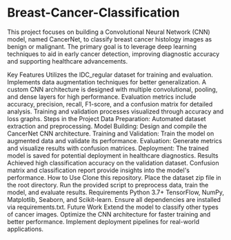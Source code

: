 # Breast-Cancer-Classification
This project focuses on building a Convolutional Neural Network (CNN) model, named CancerNet, to classify breast cancer histology images as benign or malignant. The primary goal is to leverage deep learning techniques to aid in early cancer detection, improving diagnostic accuracy and supporting healthcare advancements.

Key Features
Utilizes the IDC_regular dataset for training and evaluation.
Implements data augmentation techniques for better generalization.
A custom CNN architecture is designed with multiple convolutional, pooling, and dense layers for high performance.
Evaluation metrics include accuracy, precision, recall, F1-score, and a confusion matrix for detailed analysis.
Training and validation processes visualized through accuracy and loss graphs.
Steps in the Project
Data Preparation: Automated dataset extraction and preprocessing.
Model Building: Design and compile the CancerNet CNN architecture.
Training and Validation: Train the model on augmented data and validate its performance.
Evaluation: Generate metrics and visualize results with confusion matrices.
Deployment: The trained model is saved for potential deployment in healthcare diagnostics.
Results
Achieved high classification accuracy on the validation dataset.
Confusion matrix and classification report provide insights into the model's performance.
How to Use
Clone this repository.
Place the dataset zip file in the root directory.
Run the provided script to preprocess data, train the model, and evaluate results.
Requirements
Python 3.7+
TensorFlow, NumPy, Matplotlib, Seaborn, and Scikit-learn.
Ensure all dependencies are installed via requirements.txt.
Future Work
Extend the model to classify other types of cancer images.
Optimize the CNN architecture for faster training and better performance.
Implement deployment pipelines for real-world applications.
